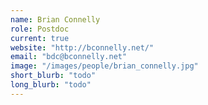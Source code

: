 ```yaml
---
name: Brian Connelly
role: Postdoc
current: true
website: "http://bconnelly.net/"
email: "bdc@bconnelly.net"
image: "/images/people/brian_connelly.jpg"
short_blurb: "todo"
long_blurb: "todo"
---
```


